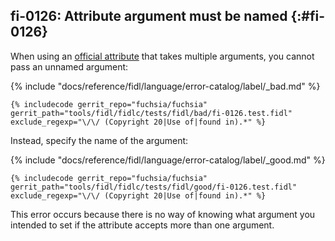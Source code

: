 ## fi-0126: Attribute argument must be named {:#fi-0126}

When using an [official attribute](/reference/fidl/language/attributes.md)
that takes multiple arguments, you cannot pass an unnamed argument:

{% include "docs/reference/fidl/language/error-catalog/label/_bad.md" %}

```fidl
{% includecode gerrit_repo="fuchsia/fuchsia" gerrit_path="tools/fidl/fidlc/tests/fidl/bad/fi-0126.test.fidl" exclude_regexp="\/\/ (Copyright 20|Use of|found in).*" %}
```

Instead, specify the name of the argument:

{% include "docs/reference/fidl/language/error-catalog/label/_good.md" %}

```fidl
{% includecode gerrit_repo="fuchsia/fuchsia" gerrit_path="tools/fidl/fidlc/tests/fidl/good/fi-0126.test.fidl" exclude_regexp="\/\/ (Copyright 20|Use of|found in).*" %}
```

This error occurs because there is no way of knowing what argument you intended
to set if the attribute accepts more than one argument.

